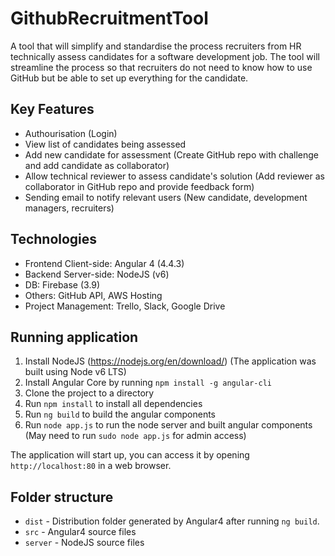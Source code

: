 # GithubRecruitmentTool

A tool that will simplify and standardise the process recruiters from HR technically assess candidates for a software development job. The tool will streamline the process so that recruiters do not need to know how to use GitHub but be able to set up everything for the candidate.

## Key Features

- Authourisation (Login)
- View list of candidates being assessed
- Add new candidate for assessment (Create GitHub repo with challenge and add candidate as collaborator)
- Allow technical reviewer to assess candidate's solution (Add reviewer as collaborator in GitHub repo and provide feedback form)
- Sending email to notify relevant users (New candidate, development managers, recruiters)

## Technologies

- Frontend Client-side: Angular 4 (4.4.3)
- Backend Server-side: NodeJS (v6)
- DB: Firebase (3.9)
- Others: GitHub API, AWS Hosting
- Project Management: Trello, Slack, Google Drive

## Running application

1. Install NodeJS (https://nodejs.org/en/download/) (The application was built using Node v6 LTS)
2. Install Angular Core by running `npm install -g angular-cli`
3. Clone the project to a directory
4. Run `npm install` to install all dependencies
5. Run `ng build` to build the angular components
6. Run `node app.js` to run the node server and built angular components (May need to run `sudo node app.js` for admin access)

The application will start up, you can access it by opening `http://localhost:80` in a web browser.

## Folder structure

- `dist` - Distribution folder generated by Angular4 after running `ng build`. 
- `src` - Angular4 source files
- `server` - NodeJS source files 

